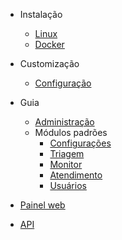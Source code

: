 
- Instalação
  - [Linux](/2.0/install-linux.md)
  - [Docker](/2.0/install-docker.md)

- Customização
  - [Configuração](/2.0/configuration.md)

- Guia
  - [Administração](/2.0/administration.md)
  - Módulos padrões
    - [Configurações](/2.0/module-settings.md)
    - [Triagem](/2.0/module-triage.md)
    - [Monitor](/2.0/module-monitor.md)
    - [Atendimento](/2.0/module-attendance.md)
    - [Usuários](/2.0/module-users.md)

- [Painel web](/2.0/painel-web.md)

- [API](/2.0/api.md)
